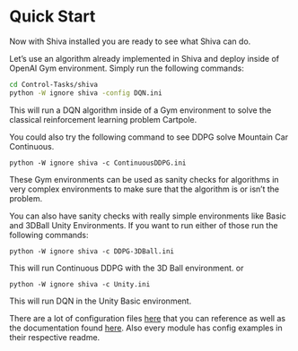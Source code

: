 # Quick Start

Now with Shiva installed you are ready to see what Shiva can do. 

Let’s use an algorithm already implemented in Shiva and deploy inside of OpenAI Gym environment. Simply run the following commands:

```bash
cd Control-Tasks/shiva
python -W ignore shiva -config DQN.ini
```

This will run a DQN algorithm inside of a Gym environment to solve the classical reinforcement learning problem Cartpole.

You could also try the following command to see DDPG solve Mountain Car Continuous.
```
python -W ignore shiva -c ContinuousDDPG.ini
```
These Gym environments can be used as sanity checks for algorithms in very complex environments to make sure that the algorithm is or isn’t the problem.

You can also have sanity checks with really simple environments like Basic and 3DBall Unity Environments. If you want to run either of those run the following commands:

```
python -W ignore shiva -c DDPG-3DBall.ini
```
This will run Continuous DDPG with the 3D Ball environment.
or 
```
python -W ignore shiva -c Unity.ini
```
This will run DQN in the Unity Basic environment.

There are a lot of configuration files [here](../configs) that you can reference as well as the documentation found [here](./Config-Files.md). Also every module has config examples in their respective readme.
